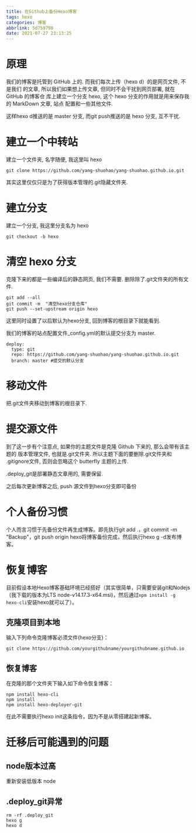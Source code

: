 ```yaml
---
title: 在Github上备份Hexo博客
tags: hexo
categories: 博客
abbrlink: 5d759798
date: 2021-07-27 23:13:25
---
```


# 原理
我们的博客是托管到 GitHub 上的. 而我们每次上传（hexo d）的是网页文件, 不是我们
的文章, 所以我们如果想上传文章, 但同时不会干扰到网页部署, 就在 GitHub 的博客仓
库上建立一个分支 hexo, 这个 hexo 分支的作用就是用来保存我的 MarkDown 文章, 站点
配置和一些其他文件.

这样hexo d推送的是 master 分支, 而git push推送的是 hexo 分支, 互不干扰.

# 建立一个中转站
建立一个文件夹, 名字随便, 我这里叫 hexo
```(C++)
git clone https://github.com/yang-shuohao/yang-shuohao.github.io.git
```
其实这里仅仅只是为了获得版本管理的.git隐藏文件夹.

# 建立分支
建立一个分支, 我这里分支名为 hexo
```(C++)
git checkout -b hexo
```

# 清空 hexo 分支
克隆下来的都是一些编译后的静态网页, 我们不需要. 删除除了.git文件夹的所有文件.
```(C++)
git add --all
git commit -m  "清空hexo分支仓库"
git push --set-upstream origin hexo
```
这里同时设置了以后默认为hexo分支, 回到博客的根目录下就能看到.

我们的博客的站点配置文件_config.yml的默认提交分支为 master.
```(C++)
deploy:
  type: git
  repo: https://github.com/yang-shuohao/yang-shuohao.github.io.git
  branch: master #提交的默认分支
```
# 移动文件
把.git文件夹移动到博客的根目录下.

# 提交源文件
到了这一步有个注意点, 如果你的主题文件是克隆 Github 下来的, 那么会带有该主题的
版本管理文件, 也就是.git文件夹. 所以主题下面的要删除.git文件夹和
.gitignore文件, 否则会忽略这个 butterfly 主题的上传.

.deploy_git是部署静态文章用的, 需要保留.

之后每次更新博客之后, push 源文件到hexo分支即可备份

# 个人备份习惯
个人而言习惯于先备份文件再生成博客。即先执行git add .，git commit -m "Backup"，git push origin hexo将博客备份完成，然后执行hexo g -d发布博客。

# 恢复博客
目前假设本地Hexo博客基础环境已经搭好（其实很简单，只需要安装git和Nodejs（我下载的版本为LTS node-v14.17.3-x64.msi)，然后通过`npm install -g hexo-cli`安装hexo就可以了）。

## 克隆项目到本地
输入下列命令克隆博客必须文件(hexo分支)：
```
git clone https://github.com/yourgithubname/yourgithubname.github.io
```
## 恢复博客
在克隆的那个文件夹下输入如下命令恢复博客：
```
npm install hexo-cli
npm install
npm install hexo-deployer-git
```
在此不需要执行hexo init这条指令，因为不是从零搭建起新博客。

# 迁移后可能遇到的问题
## node版本过高
重新安装低版本 node

## .deploy_git异常
```
rm -rf .deploy_git
hexo g
hexo d
```